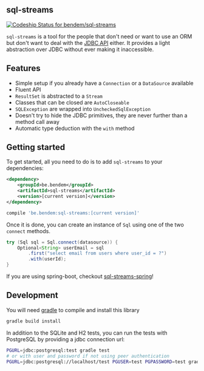 ## sql-streams

[![Codeship Status for bendem/sql-streams](https://codeship.com/projects/55cad800-f141-0133-11e7-5a649d8f4ff2/status?branch=master)](https://codeship.com/projects/149357)

`sql-streams` is a tool for the people that don't need or want to use an ORM but
don't want to deal with the [JDBC API] either. It provides a light abstraction
over JDBC without ever making it inaccessible.

## Features

+ Simple setup if you already have a `Connection` or a `DataSource` available
+ Fluent API
+ `ResultSet` is abstracted to a `Stream`
+ Classes that can be closed are `AutoCloseable`
+ `SQLException` are wrapped into `UncheckedSqlException`
+ Doesn't try to hide the JDBC primitives, they are never further than a method
call away
+ Automatic type deduction with the `with` method

## Getting started

To get started, all you need to do is to add `sql-streams` to your dependencies:
```xml
<dependency>
    <groupId>be.bendem</groupId>
    <artifactId>sql-streams</artifactId>
    <version>[current version]</version>
</dependency>
```
```groovy
compile 'be.bendem:sql-streams:[current version]'
```

Once it is done, you can create an instance of `Sql` using one of the two
`connect` methods.

```java
try (Sql sql = Sql.connect(datasource)) {
    Optional<String> userEmail = sql
        .first("select email from users where user_id = ?")
        .with(userId);
}
```

If you are using spring-boot, checkout [sql-streams-spring]!

## Development

You will need [gradle] to compile and install this library
```sh
gradle build install
```

In addition to the SQLite and H2 tests, you can run the tests with PostgreSQL by providing a jdbc
connection url:
```sh
PGURL=jdbc:postgresql:test gradle test
# or with user and password if not using peer authentication
PGURL=jdbc:postgresql://localhost/test PGUSER=test PGPASSWORD=test gradle test
```

[ORM]: http://www.oracle.com/technetwork/java/javaee/tech/persistence-jsp-140049.html
[JDBC API]: https://docs.oracle.com/javase/8/docs/technotes/guides/jdbc/
[gradle]: https://gradle.org/install/
[sql-streams-spring]: https://github.com/bendem/sql-streams-spring
